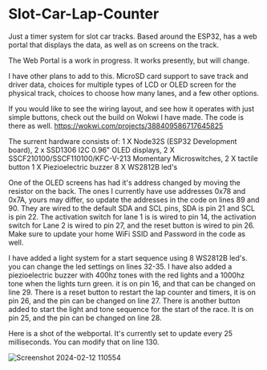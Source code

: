 # Slot-Car-Lap-Counter
Just a timer system for slot car tracks. Based around the ESP32, has a web portal that displays the data, as well as on screens on the track.

The Web Portal is a work in progress. It works presently, but will change.

I have other plans to add to this. MicroSD card support to save track and driver data, choices for multiple types of LCD or OLED screen for the physical track,
choices to choose how many lanes, and a few other options.

If you would like to see the wiring layout, and see how it operates with just simple buttons, check out the build on Wokwi I have made. The code is there as well.
https://wokwi.com/projects/388409586717645825

The surrent hardware consists of:
1 X Node32S (ESP32 Development board),
2 x SSD1306 I2C 0.96" OLED displays,
2 X SSCF210100/SSCF110100/KFC-V-213 Momentary Microswitches,
2 X tactile button
1 X Piezioelectric buzzer
8 X WS2812B led's

One of the OLED screens has had it's address changed by moving the resistor on the back. The ones I currently have use addresses 0x78 and 0x7A, yours may differ,
so update the addresses in the code on lines 89 and 90. They are wired to the default SDA and SCL pins, SDA is pin 21 and SCL is pin 22. The activation switch for lane 1 is
is wired to pin 14, the activation switch for Lane 2 is wired to pin 27, and the reset button is wired to pin 26. Make sure to update your home WiFi SSID and Password in the
code as well.

I have added a light system for a start sequence using 8 WS2812B led's. you can change the led settings on lines 32-35. I have also added a piezioelectric buzzer
with 400hz tones with the red lights and a 1000hz tone when the lights turn green. it is on pin 16, and that can be changed on line 29. There 
is a reset button to restart the lap counter and timers, it is on pin 26, and the pin can be changed on line 27. There is another button added
to start the light and tone sequence for the start of the race. It is on pin 25, and the pin can be changed on line 28.

Here is a shot of the webportal. It's currently set to update every 25 milliseconds. You can modify that on line 130.

![Screenshot 2024-02-12 110554](https://github.com/oldmanbluntz/Slot-Car-Lap-Counter/assets/2407099/90e60df0-9c61-4c25-8916-997d475fa514)
